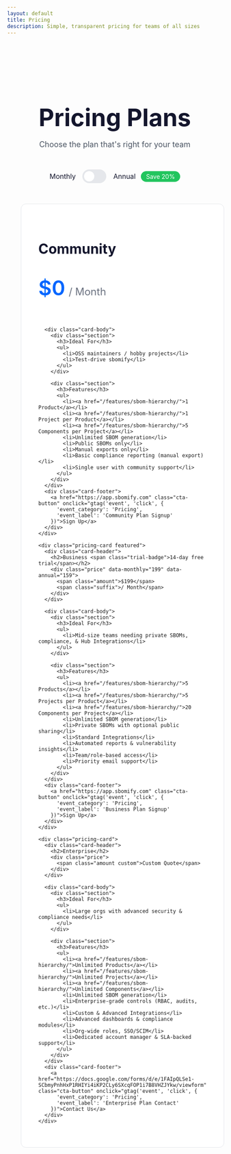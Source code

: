 ```yaml
---
layout: default
title: Pricing
description: Simple, transparent pricing for teams of all sizes
---
```


<div class="pricing-page">
  <div class="pricing-header">
    <h1>Pricing Plans</h1>
    <p>Choose the plan that's right for your team</p>
  </div>

  <div class="billing-toggle">
    <span>Monthly</span>
    <label class="toggle">
      <input type="checkbox" id="billing-toggle">
      <span class="track"></span>
    </label>
    <span>Annual <span class="save-tag">Save 20%</span></span>
  </div>

  <div class="pricing-grid">
    <div class="pricing-card">
      <div class="card-header">
        <h2>Community</h2>
        <div class="price">
          <span class="amount">$0</span>
          <span class="suffix">/ Month</span>
        </div>
      </div>

      <div class="card-body">
        <div class="section">
          <h3>Ideal For</h3>
          <ul>
            <li>OSS maintainers / hobby projects</li>
            <li>Test-drive sbomify</li>
          </ul>
        </div>

        <div class="section">
          <h3>Features</h3>
          <ul>
            <li><a href="/features/sbom-hierarchy/">1 Product</a></li>
            <li><a href="/features/sbom-hierarchy/">1 Project per Product</a></li>
            <li><a href="/features/sbom-hierarchy/">5 Components per Project</a></li>
            <li>Unlimited SBOM generation</li>
            <li>Public SBOMs only</li>
            <li>Manual exports only</li>
            <li>Basic compliance reporting (manual export)</li>
            <li>Single user with community support</li>
          </ul>
        </div>
      </div>
      <div class="card-footer">
        <a href="https://app.sbomify.com" class="cta-button" onclick="gtag('event', 'click', {
          'event_category': 'Pricing',
          'event_label': 'Community Plan Signup'
        })">Sign Up</a>
      </div>
    </div>

    <div class="pricing-card featured">
      <div class="card-header">
        <h2>Business <span class="trial-badge">14-day free trial</span></h2>
        <div class="price" data-monthly="199" data-annual="159">
          <span class="amount">$199</span>
          <span class="suffix">/ Month</span>
        </div>
      </div>

      <div class="card-body">
        <div class="section">
          <h3>Ideal For</h3>
          <ul>
            <li>Mid-size teams needing private SBOMs, compliance, & Hub Integrations</li>
          </ul>
        </div>

        <div class="section">
          <h3>Features</h3>
          <ul>
            <li><a href="/features/sbom-hierarchy/">5 Products</a></li>
            <li><a href="/features/sbom-hierarchy/">5 Projects per Product</a></li>
            <li><a href="/features/sbom-hierarchy/">20 Components per Project</a></li>
            <li>Unlimited SBOM generation</li>
            <li>Private SBOMs with optional public sharing</li>
            <li>Standard Integrations</li>
            <li>Automated reports & vulnerability insights</li>
            <li>Team/role-based access</li>
            <li>Priority email support</li>
          </ul>
        </div>
      </div>
      <div class="card-footer">
        <a href="https://app.sbomify.com" class="cta-button" onclick="gtag('event', 'click', {
          'event_category': 'Pricing',
          'event_label': 'Business Plan Signup'
        })">Sign Up</a>
      </div>
    </div>

    <div class="pricing-card">
      <div class="card-header">
        <h2>Enterprise</h2>
        <div class="price">
          <span class="amount custom">Custom Quote</span>
        </div>
      </div>

      <div class="card-body">
        <div class="section">
          <h3>Ideal For</h3>
          <ul>
            <li>Large orgs with advanced security & compliance needs</li>
          </ul>
        </div>

        <div class="section">
          <h3>Features</h3>
          <ul>
            <li><a href="/features/sbom-hierarchy/">Unlimited Products</a></li>
            <li><a href="/features/sbom-hierarchy/">Unlimited Projects</a></li>
            <li><a href="/features/sbom-hierarchy/">Unlimited Components</a></li>
            <li>Unlimited SBOM generation</li>
            <li>Enterprise-grade controls (RBAC, audits, etc.)</li>
            <li>Custom & Advanced Integrations</li>
            <li>Advanced dashboards & compliance modules</li>
            <li>Org-wide roles, SSO/SCIM</li>
            <li>Dedicated account manager & SLA-backed support</li>
          </ul>
        </div>
      </div>
      <div class="card-footer">
        <a href="https://docs.google.com/forms/d/e/1FAIpQLSe1-SCbmyPnhHxP1RHIYi4iKP2CLy6SXcqFOP1i7B8VHZJYkw/viewform" class="cta-button" onclick="gtag('event', 'click', {
          'event_category': 'Pricing',
          'event_label': 'Enterprise Plan Contact'
        })">Contact Us</a>
      </div>
    </div>
  </div>
</div>

<style>
.pricing-page {
  max-width: 1280px;
  margin: 0 auto;
  padding: 4rem 2rem;
}

.pricing-header {
  text-align: center;
  margin-bottom: 3rem;
}

.pricing-header h1 {
  font-size: 3.5rem;
  font-weight: 700;
  color: #14162D;
  margin-bottom: 1rem;
}

.pricing-header p {
  font-size: 1.125rem;
  color: #4B5563;
}

.billing-toggle {
  display: flex;
  align-items: center;
  justify-content: center;
  gap: 1rem;
  margin-bottom: 3rem;
  font-size: 1rem;
  color: #14162D;
}

.toggle {
  position: relative;
  width: 3.5rem;
  height: 2rem;
  display: inline-block;
}

.toggle input {
  opacity: 0;
  width: 0;
  height: 0;
}

.track {
  position: absolute;
  cursor: pointer;
  top: 0;
  left: 0;
  right: 0;
  bottom: 0;
  background-color: #E5E7EB;
  transition: .3s;
  border-radius: 2rem;
}

.track:before {
  position: absolute;
  content: "";
  height: 1.5rem;
  width: 1.5rem;
  left: 0.25rem;
  bottom: 0.25rem;
  background-color: white;
  transition: .3s;
  border-radius: 50%;
}

input:checked + .track {
  background-color: #0066FF;
}

input:checked + .track:before {
  transform: translateX(1.5rem);
}

.save-tag {
  background-color: #22C55E;
  color: white;
  padding: 0.25rem 0.75rem;
  border-radius: 1rem;
  font-size: 0.875rem;
  margin-left: 0.5rem;
}

.pricing-grid {
  display: grid;
  grid-template-columns: repeat(3, minmax(360px, 1fr));
  gap: 2rem;
  margin: 0 auto;
}

.pricing-card {
  background: white;
  border: 1px solid #E5E7EB;
  border-radius: 12px;
  padding: 40px;
  display: flex;
  flex-direction: column;
}

.pricing-card.featured {
  border-color: #0066FF;
}

.card-header {
  height: 200px;
  display: flex;
  flex-direction: column;
  margin-bottom: 32px;
}

.trial-badge {
  display: inline-block;
  background: rgba(34, 197, 94, 0.1);
  color: #16A34A;
  padding: 4px 12px;
  border-radius: 6px;
  font-size: 14px;
  border: 1px solid rgba(34, 197, 94, 0.2);
  vertical-align: middle;
  margin-left: 12px;
  font-weight: normal;
}

h2 {
  font-size: 32px;
  font-weight: 700;
  color: #14162D;
  margin-bottom: 24px;
}

.price {
  display: flex;
  align-items: baseline;
  flex-wrap: wrap;
  gap: 8px;
  margin-top: 24px;
}

.price .amount {
  font-size: 48px;
  font-weight: 600;
  color: #0066FF;
  line-height: 1;
}

.price .amount.custom {
  font-size: 48px;
}

.price .suffix {
  font-size: 24px;
  color: #6B7280;
  font-weight: 400;
}

.price .billing {
  font-size: 16px;
  color: #6B7280;
  font-weight: 400;
}

.price.custom {
  display: none;
}

.billing-period {
  font-size: 16px;
  color: #4B5563;
  margin-left: 8px;
}

.card-body {
  display: flex;
  flex-direction: column;
  flex: 1;
}

.section + .section {
  margin-top: 32px;
}

.card-footer {
  margin-top: 32px;
  text-align: center;
  padding: 0;
}

.cta-button {
  display: inline-block;
  width: 100%;
  background: #0066FF;
  color: white;
  font-size: 16px;
  font-weight: 600;
  padding: 16px 32px;
  border-radius: 100px;
  text-decoration: none;
  transition: all 0.2s ease;
  border: none;
  cursor: pointer;
}

.cta-button:hover {
  transform: translateY(-1px);
  box-shadow: 0 4px 6px -1px rgba(0, 0, 0, 0.1), 0 2px 4px -1px rgba(0, 0, 0, 0.06);
}

.section {
  display: block;
  min-height: initial;
}

.section h3 {
  font-size: 16px;
  font-weight: 600;
  color: #14162D;
  margin-bottom: 24px;
}

.section ul {
  list-style: none;
  padding: 0;
  margin: 0;
  display: grid;
  gap: 16px;
}

.section li {
  position: relative;
  padding-left: 28px;
  color: #4B5563;
  font-size: 14px;
  line-height: 1.5;
}

.section li:before {
  content: "✓";
  position: absolute;
  left: 0;
  color: #22C55E;
  font-weight: 600;
}

.section li a {
  color: inherit;
  text-decoration: none;
  border-bottom: 1px dashed currentColor;
}

.section li a:hover {
  opacity: 0.8;
}

@media (max-width: 1200px) {
  .pricing-grid {
    grid-template-columns: 1fr;
    max-width: 480px;
    margin: 0 auto;
  }
}
</style>

<script>
document.addEventListener('DOMContentLoaded', function() {
  const toggle = document.getElementById('billing-toggle');
  const priceElements = document.querySelectorAll('.price[data-monthly]');

  function updatePrices(isAnnual) {
    priceElements.forEach(el => {
      const monthly = el.getAttribute('data-monthly');
      const annual = el.getAttribute('data-annual');

      if (isAnnual) {
        el.innerHTML = `
          <span class="amount">$${annual}</span>
          <span class="suffix">/ Month</span>
          <span class="billing">billed annually</span>
        `;
      } else {
        el.innerHTML = `
          <span class="amount">$${monthly}</span>
          <span class="suffix">/ Month</span>
        `;
      }
    });
  }

  toggle.addEventListener('change', function() {
    const billingType = this.checked ? 'Annual' : 'Monthly';
    gtag('event', 'billing_toggle', {
      'event_category': 'Pricing',
      'event_label': `Switch to ${billingType}`
    });
    updatePrices(this.checked);
  });

  // Set toggle to checked (annual) by default
  toggle.checked = true;
  // Initialize with annual pricing
  updatePrices(true);
});
</script>
